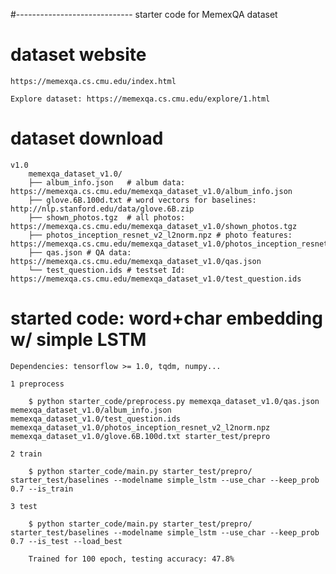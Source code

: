 #----------------------------- starter code for MemexQA dataset


# dataset website
	https://memexqa.cs.cmu.edu/index.html

	Explore dataset: https://memexqa.cs.cmu.edu/explore/1.html

# dataset download
	v1.0
		memexqa_dataset_v1.0/
		├── album_info.json   # album data: https://memexqa.cs.cmu.edu/memexqa_dataset_v1.0/album_info.json
		├── glove.6B.100d.txt # word vectors for baselines:  http://nlp.stanford.edu/data/glove.6B.zip
		├── shown_photos.tgz  # all photos: https://memexqa.cs.cmu.edu/memexqa_dataset_v1.0/shown_photos.tgz
		├── photos_inception_resnet_v2_l2norm.npz # photo features: https://memexqa.cs.cmu.edu/memexqa_dataset_v1.0/photos_inception_resnet_v2_l2norm.npz
		├── qas.json # QA data: https://memexqa.cs.cmu.edu/memexqa_dataset_v1.0/qas.json
		└── test_question.ids # testset Id: https://memexqa.cs.cmu.edu/memexqa_dataset_v1.0/test_question.ids


# started code: word+char embedding w/ simple LSTM
	Dependencies: tensorflow >= 1.0, tqdm, numpy...

	1 preprocess

		$ python starter_code/preprocess.py memexqa_dataset_v1.0/qas.json memexqa_dataset_v1.0/album_info.json memexqa_dataset_v1.0/test_question.ids memexqa_dataset_v1.0/photos_inception_resnet_v2_l2norm.npz memexqa_dataset_v1.0/glove.6B.100d.txt starter_test/prepro

	2 train

		$ python starter_code/main.py starter_test/prepro/ starter_test/baselines --modelname simple_lstm --use_char --keep_prob 0.7 --is_train

	3 test

		$ python starter_code/main.py starter_test/prepro/ starter_test/baselines --modelname simple_lstm --use_char --keep_prob 0.7 --is_test --load_best

		Trained for 100 epoch, testing accuracy: 47.8%